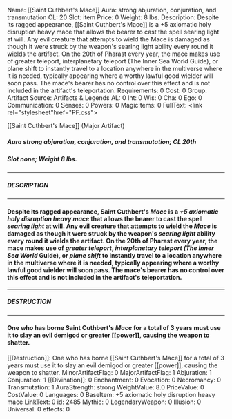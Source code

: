 Name: [[Saint Cuthbert's Mace]]
Aura: strong abjuration, conjuration, and transmutation
CL: 20
Slot: item
Price: 0
Weight: 8 lbs.
Description: Despite its ragged appearance, [[Saint Cuthbert's Mace]] is a +5 axiomatic holy disruption heavy mace that allows the bearer to cast the spell searing light at will. Any evil creature that attempts to wield the Mace is damaged as though it were struck by the weapon's searing light ability every round it wields the artifact. On the 20th of Pharast every year, the mace makes use of greater teleport, interplanetary teleport (The Inner Sea World Guide), or plane shift to instantly travel to a location anywhere in the multiverse where it is needed, typically appearing where a worthy lawful good wielder will soon pass. The mace's bearer has no control over this effect and is not included in the artifact's teleportation.
Requirements: 0
Cost: 0
Group: Artifact
Source: Artifacts & Legends
AL: 0
Int: 0
Wis: 0
Cha: 0
Ego: 0
Communication: 0
Senses: 0
Powers: 0
MagicItems: 0
FullText: <link rel="stylesheet"href="PF.css"><div class="heading"><p class="alignleft">[[Saint Cuthbert's Mace]] (Major Artifact)</p><div style="clear: both;"></div></div><div><h5><b>Aura </b>strong abjuration, conjuration, and transmutation; <b>CL </b>20th</h5><h5><b>Slot </b>none; <b>Weight </b>8 lbs.</h5></div><hr/><div><h5><b>DESCRIPTION</b></h5></div><hr/><div><h4><p>Despite its ragged appearance, Saint Cuthbert's <i>Mace</i> is a <i>+5 axiomatic holy disruption heavy mace</i> that allows the bearer to cast the spell <i>searing light</i> at will. Any evil creature that attempts to wield the <i>Mace</i> is damaged as though it were struck by the weapon's <i>searing light</i> ability every round it wields the artifact. On the 20th of Pharast every year, the mace makes use of <i>greater teleport</i>, <i>interplanetary teleport (The Inner Sea World</i> Guide), or <i>plane shift</i> to instantly travel to a location anywhere in the multiverse where it is needed, typically appearing where a worthy lawful good wielder will soon pass. The mace's bearer has no control over this effect and is not included in the artifact's teleportation.</p></h4></div><hr/><div><h5><b>DESTRUCTION</b></h5></div><hr/><div><h4><p>One who has borne Saint Cuthbert's <i>Mace</i> for a total of 3 years must use it to slay an evil demigod or greater [[power]], causing the weapon to shatter.</p></h4></div>
[[Destruction]]: One who has borne [[Saint Cuthbert's Mace]] for a total of 3 years must use it to slay an evil demigod or greater [[power]], causing the weapon to shatter.
MinorArtifactFlag: 0
MajorArtifactFlag: 1
Abjuration: 1
Conjuration: 1
[[Divination]]: 0
Enchantment: 0
Evocation: 0
Necromancy: 0
Transmutation: 1
AuraStrength: strong
WeightValue: 8.0
PriceValue: 0
CostValue: 0
Languages: 0
BaseItem: +5 axiomatic holy disruption heavy mace
LinkText: 0
id: 2485
Mythic: 0
LegendaryWeapon: 0
Illusion: 0
Universal: 0
effects: 0
